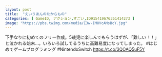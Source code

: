 ```yaml
---
layout: post
title:  "えいりあんのたからもの"
categories: [ GameID, アクション,すごい,ID915419676351414273 ]
image: "https://pbs.twimg.com/media/E3w-IM8VcAMsBcY.jpg"
---
```

下手なりに初めてのフリー作成。5歳児に楽しんでもらうはずが、「難しい！！」と泣かれる始末…。いろいろ試してるうちに高難易度になってしまった。
 #はじめてゲームプログラミング #NintendoSwitch https://t.co/3QOAQ5uF5Y
